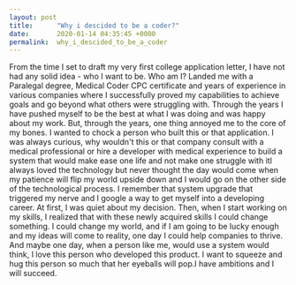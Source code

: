 ```yaml
---
layout: post
title:      "Why i descided to be a coder?"
date:       2020-01-14 04:35:45 +0000
permalink:  why_i_descided_to_be_a_coder
---
```



  From the time I set to draft my very first college application letter, I have not had any solid idea - who I want to be. Who am I? Landed me with a Paralegal degree, Medical Coder CPC certificate and years of experience in various companies where I successfully proved my capabilities to achieve goals and go beyond what others were struggling with. Through the years I have pushed myself to be the best at what I was doing and was happy about my work. But, through the years, one thing annoyed me to the core of my bones. I wanted to chock a person who built this or that application. I was always curious, why wouldn't this or that company consult with a medical professional or hire a developer with medical experience to build a system that would make ease one life and not make one struggle with itI always loved the technology but never thought the day would come when my patience will flip my world upside down and I would go on the other side of the technological process. I remember that system upgrade that triggered my nerve and I google a way to get myself into a developing career. At first, I was quiet about my decision. Then, when I start working on my skills, I realized that with these newly acquired skills I could change something. I could change my world, and if I am going to be lucky enough and my ideas will come to reality, one day I could help companies to thrive. And maybe one day, when a person like me, would use a system would think, I love this person who developed this product. I want to squeeze and hug this person so much that her eyeballs will pop.I have ambitions and I will succeed. 
